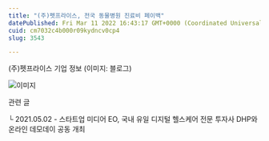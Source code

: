 ```yaml
---
title: "(주)펫프라이스, 전국 동물병원 진료비 페이백"
datePublished: Fri Mar 11 2022 16:43:17 GMT+0000 (Coordinated Universal Time)
cuid: cm7032c4b000r09kydncv0cp4
slug: 3543

---
```



(주)펫프라이스 기업 정보 (이미지: 블로그)

![이미지](https://cdn.hashnode.com/res/hashnode/image/upload/v1739254232944/d5e14ab3-58e7-4e3f-ba57-a03d4af0e64f.png)

관련 글

└ 2021.05.02 - 스타트업 미디어 EO, 국내 유일 디지털 헬스케어 전문 투자사 DHP와 온라인 데모데이 공동 개최
